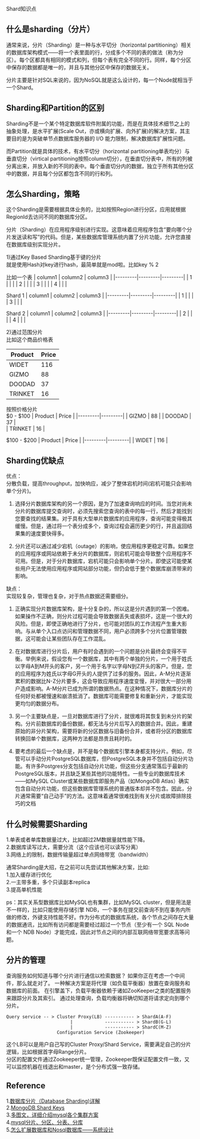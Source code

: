 Shard知识点

## 什么是sharding（分片）
通常来说，分片（Sharding）是一种与水平切分（horizontal partitioning）相关的数据库架构模式——将一个表里面的行，分成多个不同的表的做法（称为分区）。每个区都具有相同的模式和列，但每个表有完全不同的行。同样，每个分区中保存的数据都是唯一的，并且与其他分区中保存的数据无关。

分片主要是针对SQL来说的，因为NoSQL就是这么设计的，每一个Node就相当于一个Shard。

## Sharding和Partition的区别
Sharding不是一个某个特定数据库软件附属的功能，而是在具体技术细节之上的抽象处理，是水平扩展(Scale Out，亦或横向扩展、向外扩展)的解决方案，其主要目的是为突破单节点数据库服务器的 I/O 能力限制，解决数据库扩展性问题。

而Partition就是具体的技术，有水平切分（horizontal partitioning单表均分）与垂直切分（virtical partitioning按照column切分），在垂直切分表中，所有的列被分离出来，并放入新的不同的表中。每个垂直切分内的数据，独立于所有其他分区中的数据，并且每个分区都包含不同的行和列。

## 怎么Sharding，策略
这个Sharding是需要根据具体业务的，比如按照Region进行分区，应用就根据RegionId去访问不同的数据库分区。

分片（Sharding）在应用程序级别进行实现。这意味着应用程序包含“要向哪个分片发送读和写”的代码。但是，某些数据库管理系统内置了分片功能，允许您直接在数据库级别实现分片。

1)通过Key Based Sharding基于键的分片  
就是使用Hash对key进行hash，最简单就是mod啦。比如key % 2

比如一个表
| column1 | column2 | column3 |
|---------|---------|---------|
| 1       |         |         |
| 2       |         |         |
| 3       |         |         |
| 4       |         |         |

Shard 1
| column1 | column2 | column3 |
|---------|---------|---------|
| 1       |         |         |
| 3       |         |         |

Shard 2
| column1 | column2 | column3 |
|---------|---------|---------|
| 2       |         |         |
| 4       |         |         |

2)通过范围分片  
比如这个商品价格表

| Product | Price | 
|---------|---------|
| WIDET   |   116   | 
| GIZMO   |   88    | 
| DOODAD  |   37    |  
| TRINKET |   16    |  

按照价格分片  
$0 - $100
| Product | Price | 
|---------|---------|
| GIZMO   |   88    | 
| DOODAD  |   37    |  
| TRINKET |   16    | 

$100 - $200
| Product | Price | 
|---------|---------|
| WIDET   |   116   | 


## Sharding优缺点
优点：  
分散负载，提高throughput，加快响应，减少了整体宕机时间(宕机可能只会影响单个分片)。

1) 选择分片数据库架构的另一个原因，是为了加速查询响应的时间。当您对尚未分片的数据库提交查询时，必须先搜索您查询的表中的每一行，然后才能找到您要查找的结果集。对于具有大型单片数据库的应用程序，查询可能变得极其缓慢。但是，通过将一个表分成多个，查询过程会遍历更少的行，并且返回结果集的速度要快得多。

2) 分片还可以通过减少宕机（outage）的影响，使应用程序更稳定可靠。如果您的应用程序或网站依赖于未分片的数据库，则宕机可能会导致整个应用程序不可用。但是，对于分片数据库，宕机可能只会影响单个分片。即使这可能使某些用户无法使用应用程序或网站部分功能，但仍会低于整个数据库崩溃带来的影响。

缺点：  
实现较复杂，管理也复杂，对于热点数据还需要细分。

1) 正确实现分片数据库架构，是十分复杂的，所以这是分片遇到的第一个困难。如果操作不正确，则分片过程可能会导致数据丢失或表损坏，这是一个很大的风险。但是，即使正确地进行了分片，也可能对团队的工作流程产生重大影响。与从单个入口点访问和管理数据不同，用户必须跨多个分片位置管理数据，这可能会让某些团队存在工作混乱。

2) 在对数据库进行分片后，用户有时会遇到的一个问题是分片最终会变得不平衡。举例来说，假设您有一个数据库，其中有两个单独的分片，一个用于姓氏以字母A到M开头的客户，另一个用于名字以字母N到Z开头的客户。但是，您的应用程序为姓氏以字母G开头的人提供了过多的服务。因此，A-M分片逐渐累积的数据比N-Z分片要多，这会导致应用程序速度变慢，并对很大一部分用户造成影响。A-M分片已成为所谓的数据热点。在这种情况下，数据库分片的任何好处都被慢速和崩溃抵消了。数据库可能需要修复和重新分片，才能实现更均匀的数据分布。

3) 另一个主要缺点是，一旦对数据库进行了分片，就很难将其恢复到未分片的架构。分片前数据库的备份数据，都无法与分片后写入的数据合并。因此，重建原始的非分片架构，需要将新的分区数据与旧备份合并，或者将分区的数据库转换回单个数据库，这两种方法都是昂贵且耗时的。

4) 要考虑的最后一个缺点是，并不是每个数据库引擎本身都支持分片。例如，尽管可以手动分片PostgreSQL数据库，但PostgreSQL本身并不包括自动分片功能。有许多Postgres分支包括自动分片功能，但这些分支通常落后于最新的PostgreSQL版本，并且缺乏某些其他的功能特性。一些专业的数据库技术——如MySQL Cluster或某些数据库即服务产品（如MongoDB Atlas）确实包含自动分片功能，但这些数据库管理系统的普通版本却并不包含。因此，分片通常需要“自己动手”的方法。这意味着通常很难找到有关分片或故障排除技巧的文档

## 什么时候需要Sharding  
1.单表或者单库数据量过大，比如超过2M数据量就性能下降。  
2.数据库读写过大，需要分流（这个应该也可以读写分离）  
3.网络上的限制，数据传输量超过单点网络带宽（bandwidth）  

通常Sharding是大招，在之前可以先尝试其他解决方案，比如:  
1.加入缓存进行优化  
2.一主带多重，多个只读副本replica  
3.提高单机性能  

ps：其实关系型数据库比如MySQL也有集群，比如MySQL cluster，但是用法是不一样的，比如只能使用存储引擎 NDB，一个事务在提交前查询不到在事务内所做的修改，外键支持性能不好。作为分布式的数据库系统，各个节点之间存在大量的数据通讯，比如所有访问都是需要经过超过一个节点（至少有一个 SQL Node和一个 NDB Node）才能完成，因此对节点之间的内部互联网络带宽要求高等问题。

## 分片的管理
查询服务如何知道与哪个分片进行通信以检索数据？ 如果你正在考虑一个中间件，那么就走对了。 一种解决方案是将代理（如负载平衡器）放置在查询服务和数据库的前面。 在引擎盖下，负载平衡器依赖于诸如ZooKeeper之类的配置服务来跟踪分片及其索引。 通过处理查询，负载均衡器将确切知道将请求定向到哪个分片。
```
Query service -- > Cluster Proxy(LB) ----------- > ShardA(A-F)
                        |            ----------- > ShardB(G-L)
                        |            ----------- > ShardC(M-Z)
                   Configuration Service (Zookeeper)     
```
这个LB可以是用户自己写的Cluster Proxy/Shard Service，需要满足自己的分片逻辑，比如根据首字母Range分片。  
分区的配置文件通过Zookeeper统一管理，Zookeeper既保证配置文件一致，又可以监控机器在线退出和master，是个分布式强一致存储。

## Reference
1.[数据库分片（Database Sharding)详解](https://zhuanlan.zhihu.com/p/57185574)  
2.[MongoDB Shard Keys](https://docs.mongodb.com/manual/core/sharding-shard-key/#sharding-shard-key-selection)  
3.[多图文，详细介绍mysql各个集群方案](https://blog.csdn.net/weixin_43750212/article/details/104778156)  
4.[mysql分片、分区、分表、分库](https://blog.51cto.com/net881004/2109383)  
5.[怎么扩展数据库和Nosql数据库——系统设计](https://zhuanlan.zhihu.com/p/139214419)




